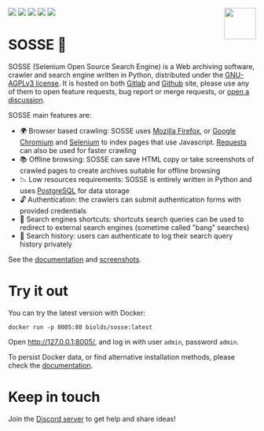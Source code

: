 <p>
  <img src="https://raw.githubusercontent.com/biolds/sosse/main/se/static/se/logo.svg" width="64" align="right">
  <a href="https://gitlab.com/biolds1/sosse/" alt="Gitlab code coverage" style="text-decoration: none">
    <img src="https://img.shields.io/gitlab/pipeline-coverage/biolds1/sosse?branch=main&style=flat-square">
  </a>
  <a href="https://gitlab.com/biolds1/sosse/-/pipelines" alt="Gitlab pipeline status" style="text-decoration: none">
    <img src="https://img.shields.io/gitlab/pipeline-status/biolds1/sosse?branch=main&style=flat-square">
  </a>
  <a href="https://sosse.readthedocs.io/en/stable/" alt="Documentation" style="text-decoration: none">
    <img src="https://img.shields.io/readthedocs/sosse?style=flat-square">
  </a>
  <a href="https://discord.gg/Vt9cMf7BGK" alt="Discord" style="text-decoration: none">
    <img src="https://img.shields.io/discord/1102142186423844944?style=flat-square&color=%235865f2">
  </a>
  <a href="https://gitlab.com/biolds1/sosse/-/blob/main/LICENSE" alt="License" style="text-decoration: none">
    <img src="https://img.shields.io/gitlab/license/biolds1/sosse?style=flat-square">
  </a>
</p>

SOSSE 🦦
=======

SOSSE (Selenium Open Source Search Engine) is a Web archiving software, crawler and search engine written in Python, distributed under the [GNU-AGPLv3 license](https://www.gnu.org/licenses/agpl-3.0.en.html). It is hosted on both [Gitlab](https://gitlab.com/biolds1/sosse) and [Github](https://github.com/biolds/sosse) site, please use any of them to open feature requests, bug report or merge requests, or [open a discussion](https://github.com/biolds/sosse/discussions).

SOSSE main features are:
- 🌍 Browser based crawling: SOSSE uses [Mozilla Firefox](https://www.mozilla.org/firefox/), or [Google Chromium](https://www.chromium.org/Home) and [Selenium](https://www.selenium.dev/) to index pages that use Javascript. [Requests](https://docs.python-requests.org/en/latest/index.html) can also be used for faster crawling
- 📚 Offline browsing: SOSSE can save HTML copy or take screenshots of crawled pages to create archives suitable for offline browsing
- 📉 Low resources requirements: SOSSE is entirely written in Python and uses [PostgreSQL](https://www.postgresql.org/) for data storage
- 🔓 Authentication: the crawlers can submit authentication forms with provided credentials
- 🔗 Search engines shortcuts: shortcuts search queries can be used to redirect to external search engines (sometime called "bang" searches)
- 🔖 Search history: users can authenticate to log their search query history privately

See the [documentation](https://sosse.readthedocs.io/en/stable/) and [screenshots](https://sosse.readthedocs.io/en/stable/screenshots.html).

Try it out
==========

You can try the latest version with Docker:

```
docker run -p 8005:80 biolds/sosse:latest
```

Open http://127.0.0.1:8005/, and log in with user ``admin``, password ``admin``.

To persist Docker data, or find alternative installation methods, please check the [documentation](https://sosse.readthedocs.io/en/stable/install.html).

Keep in touch
=============

Join the [Discord server](https://discord.gg/Vt9cMf7BGK) to get help and share ideas!
